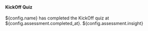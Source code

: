 #### KickOff Quiz

${config.name} has completed the KickOff quiz at ${config.assessment.completed_at}.
${config.assessment.insight}
